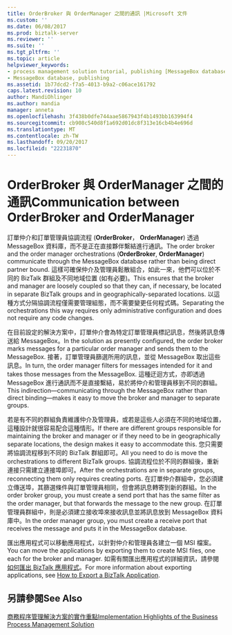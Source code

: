 ```yaml
---
title: OrderBroker 與 OrderManager 之間的通訊 |Microsoft 文件
ms.custom: ''
ms.date: 06/08/2017
ms.prod: biztalk-server
ms.reviewer: ''
ms.suite: ''
ms.tgt_pltfrm: ''
ms.topic: article
helpviewer_keywords:
- process management solution tutorial, publishing [MessageBox database]
- MessageBox database, publishing
ms.assetid: 1b77dcd2-f7a5-4013-b9a2-c06ace161792
caps.latest.revision: 10
author: MandiOhlinger
ms.author: mandia
manager: anneta
ms.openlocfilehash: 3f438b0dfe744aae5867943f4b1493bb163994f4
ms.sourcegitcommit: cb908c540d8f1a692d01dc8f313e16cb4b4e696d
ms.translationtype: MT
ms.contentlocale: zh-TW
ms.lasthandoff: 09/20/2017
ms.locfileid: "22231870"
---
```

# <a name="communication-between-orderbroker-and-ordermanager"></a><span data-ttu-id="e559f-102">OrderBroker 與 OrderManager 之間的通訊</span><span class="sxs-lookup"><span data-stu-id="e559f-102">Communication between OrderBroker and OrderManager</span></span>
<span data-ttu-id="e559f-103">訂單仲介和訂單管理員協調流程 (**OrderBroker**， **OrderManager**) 透過 MessageBox 資料庫，而不是正在直接夥伴繫結進行通訊。</span><span class="sxs-lookup"><span data-stu-id="e559f-103">The order broker and the order manager orchestrations (**OrderBroker**, **OrderManager**) communicate through the MessageBox database rather than being direct partner bound.</span></span> <span data-ttu-id="e559f-104">這樣可確保仲介及管理員鬆散組合，如此一來，他們可以位於不同的 BizTalk 群組及不同地域位置 (如有必要)。</span><span class="sxs-lookup"><span data-stu-id="e559f-104">This ensures that the broker and manager are loosely coupled so that they can, if necessary, be located in separate BizTalk groups and in geographically-separated locations.</span></span> <span data-ttu-id="e559f-105">以這種方式分隔協調流程僅需要管理組態，而不需要變更任何程式碼。</span><span class="sxs-lookup"><span data-stu-id="e559f-105">Separating the orchestrations this way requires only administrative configuration and does not require any code changes.</span></span>  
  
 <span data-ttu-id="e559f-106">在目前設定的解決方案中，訂單仲介會為特定訂單管理員標記訊息，然後將訊息傳送給 MessageBox。</span><span class="sxs-lookup"><span data-stu-id="e559f-106">In the solution as presently configured, the order broker marks messages for a particular order manager and sends them to the MessageBox.</span></span> <span data-ttu-id="e559f-107">接著，訂單管理員篩選所用的訊息，並從 MessageBox 取出這些訊息。</span><span class="sxs-lookup"><span data-stu-id="e559f-107">In turn, the order manager filters for messages intended for it and takes those messages from the MessageBox.</span></span> <span data-ttu-id="e559f-108">這種迂迴方式，亦即透過 MessageBox 進行通訊而不是直接繫結，易於將仲介和管理員移到不同的群組。</span><span class="sxs-lookup"><span data-stu-id="e559f-108">This indirection—communicating through the MessageBox rather than direct binding—makes it easy to move the broker and manager to separate groups.</span></span>  
  
 <span data-ttu-id="e559f-109">若是有不同的群組負責維護仲介及管理員，或若是這些人必須在不同的地域位置，這種設計就很容易配合這種情形。</span><span class="sxs-lookup"><span data-stu-id="e559f-109">If there are different groups responsible for maintaining the broker and manager or if they need to be in geographically separate locations, the design makes it easy to accommodate this.</span></span> <span data-ttu-id="e559f-110">您只需要將協調流程移到不同的 BizTalk 群組即可。</span><span class="sxs-lookup"><span data-stu-id="e559f-110">All you need to do is move the orchestrations to different BizTalk groups.</span></span> <span data-ttu-id="e559f-111">協調流程位於不同的群組後，重新連接只需建立連接埠即可。</span><span class="sxs-lookup"><span data-stu-id="e559f-111">After the orchestrations are in separate groups, reconnecting them only requires creating ports.</span></span> <span data-ttu-id="e559f-112">在訂單仲介群組中，您必須建立傳送埠，其篩選條件與訂單管理員相同，但會將訊息轉寄到新的群組。</span><span class="sxs-lookup"><span data-stu-id="e559f-112">In the order broker group, you must create a send port that has the same filter as the order manager, but that forwards the message to the new group.</span></span> <span data-ttu-id="e559f-113">在訂單管理員群組中，則是必須建立接收埠來接收訊息並將訊息放到 MessageBox 資料庫中。</span><span class="sxs-lookup"><span data-stu-id="e559f-113">In the order manager group, you must create a receive port that receives the message and puts it in the MessageBox database.</span></span>  
  
 <span data-ttu-id="e559f-114">匯出應用程式可以移動應用程式，以針對仲介和管理員各建立一個 MSI 檔案。</span><span class="sxs-lookup"><span data-stu-id="e559f-114">You can move the applications by exporting them to create MSI files, one each for the broker and manager.</span></span> <span data-ttu-id="e559f-115">如需有關匯出應用程式的詳細資訊，請參閱[如何匯出 BizTalk 應用程式](../core/how-to-export-a-biztalk-application.md)。</span><span class="sxs-lookup"><span data-stu-id="e559f-115">For more information about exporting applications, see [How to Export a BizTalk Application](../core/how-to-export-a-biztalk-application.md).</span></span>  
  
## <a name="see-also"></a><span data-ttu-id="e559f-116">另請參閱</span><span class="sxs-lookup"><span data-stu-id="e559f-116">See Also</span></span>  
 [<span data-ttu-id="e559f-117">商務程序管理解決方案的實作重點</span><span class="sxs-lookup"><span data-stu-id="e559f-117">Implementation Highlights of the Business Process Management Solution</span></span>](../core/implementation-highlights-of-the-business-process-management-solution.md)